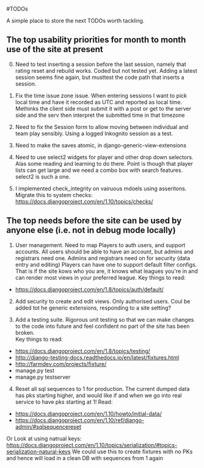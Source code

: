 #TODOs

A simple place to store the next TODOs worth tackling. 

## The top usability priorities for month to month use of the site at present

0. Need to test inserting a session before the last session, namely that rating reset and rebuild works. Coded but not tested yet. Adding a latest session seems fine again, but musttest the code path that inserts a session.

1. Fix the time issue zone issue. When entering sessions I want to pick local time and have it recorded as UTC and reported as local time.
	Methinks the client side must submit it with a post or get to the server side and the serv then interpret the submitted time in that timezone
 
2. Need to fix the Session form to allow moving between individual and team play sensibly. Using a logged Inkognito session as a test.

3. Need to make the saves atomic, in django-generic-view-extensions

4. Need to use select2 widgets for player and other drop down selectors. Alas some reading and learning to do there. 
	Point is though that player lists can get large and we need a combo box with search features. select2 is such a one.
	
5. I implemented check_integrity on vairuous mdoels using asseritons. Migrate this to system checks:
	https://docs.djangoproject.com/en/1.10/topics/checks/
	

## The top needs before the site can be used by anyone else (i.e. not in debug mode locally)

1. User management. Need to map Players to auth users, and support accounts. 
All users should be able to have an account, but admins and registrars need one.
Admins and registrars need on for security (data entry and editing)
Players can have one to support default filter configs. That is if the 
site kows who you are, it knows what leagues you're in and can render most views 
in your preferred league.
Key things to read:
* https://docs.djangoproject.com/en/1.8/topics/auth/default/

2. Add security to create and edit views. Only authorised users. Coul be added tot he generic extensions, 
responding to a site setting?

3. Add a testing suite. Rigorous unit testing so that we can make changes to the code into future and feel 
confident no part of the site has been broken.  
Key things to read: 
* https://docs.djangoproject.com/en/1.8/topics/testing/
* http://django-testing-docs.readthedocs.io/en/latest/fixtures.html
* http://farmdev.com/projects/fixture/
* manage.py test
* manage.py testserver

4. Reset all sql sequences to 1 for production.
The current dumped data has pks starting higher, and would like if and when we go into real service to have pks starting at 1!
Read: 
* https://docs.djangoproject.com/en/1.10/howto/initial-data/
* https://docs.djangoproject.com/en/1.10/ref/django-admin/#sqlsequencereset

Or Look at using natrual keys:
	https://docs.djangoproject.com/en/1.10/topics/serialization/#topics-serialization-natural-keys
	We could use this to create fixtures with no PKs and hence will load in a clean DB with sequences from 1 again 
